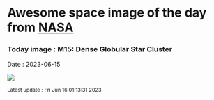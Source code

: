 
# Awesome space image of the day from [NASA](https://api.nasa.gov/)

### Today image : M15: Dense Globular Star Cluster
Date : 2023-06-15

![](https://apod.nasa.gov/apod/image/2306/M15-3_1024.jpg)

<small>Latest update : Fri Jun 16 01:13:31 2023</small>
        
